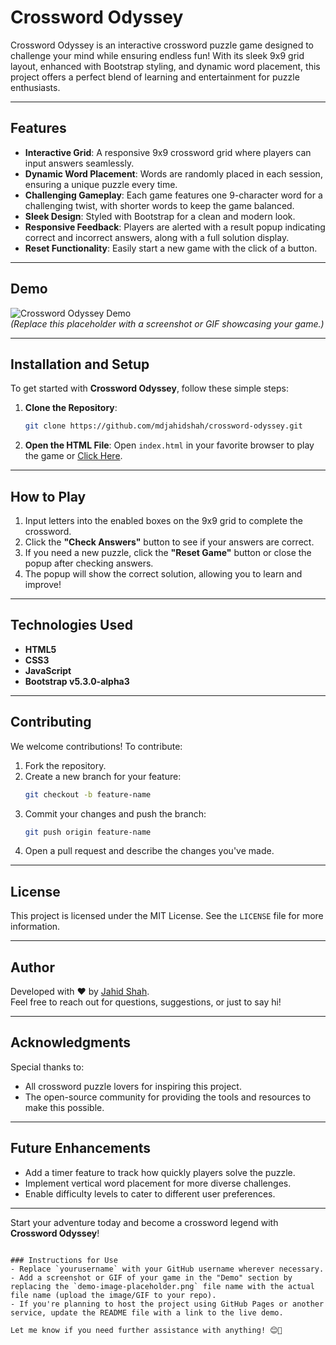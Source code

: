 # Crossword Odyssey

Crossword Odyssey is an interactive crossword puzzle game designed to challenge your mind while ensuring endless fun! With its sleek 9x9 grid layout, enhanced with Bootstrap styling, and dynamic word placement, this project offers a perfect blend of learning and entertainment for puzzle enthusiasts.

---

## Features
- **Interactive Grid**: A responsive 9x9 crossword grid where players can input answers seamlessly.
- **Dynamic Word Placement**: Words are randomly placed in each session, ensuring a unique puzzle every time.
- **Challenging Gameplay**: Each game features one 9-character word for a challenging twist, with shorter words to keep the game balanced.
- **Sleek Design**: Styled with Bootstrap for a clean and modern look.
- **Responsive Feedback**: Players are alerted with a result popup indicating correct and incorrect answers, along with a full solution display.
- **Reset Functionality**: Easily start a new game with the click of a button.

---

## Demo
![Crossword Odyssey Demo](https://emeraldgarden.github.io/Images/gardening-tool-crossword-clue.jpg)  
*(Replace this placeholder with a screenshot or GIF showcasing your game.)*

---

## Installation and Setup
To get started with **Crossword Odyssey**, follow these simple steps:

1. **Clone the Repository**:
   ```bash
   git clone https://github.com/mdjahidshah/crossword-odyssey.git
   ```
2. **Open the HTML File**:
   Open `index.html` in your favorite browser to play the game or [Click Here]().

---

## How to Play
1. Input letters into the enabled boxes on the 9x9 grid to complete the crossword.
2. Click the **"Check Answers"** button to see if your answers are correct.
3. If you need a new puzzle, click the **"Reset Game"** button or close the popup after checking answers.
4. The popup will show the correct solution, allowing you to learn and improve!

---

## Technologies Used
- **HTML5**
- **CSS3**
- **JavaScript**
- **Bootstrap v5.3.0-alpha3**

---

## Contributing
We welcome contributions! To contribute:
1. Fork the repository.
2. Create a new branch for your feature:
   ```bash
   git checkout -b feature-name
   ```
3. Commit your changes and push the branch:
   ```bash
   git push origin feature-name
   ```
4. Open a pull request and describe the changes you've made.

---

## License
This project is licensed under the MIT License. See the `LICENSE` file for more information.

---

## Author
Developed with ❤️ by [Jahid Shah](https://github.com/mdjahidshah/).  
Feel free to reach out for questions, suggestions, or just to say hi!

---

## Acknowledgments
Special thanks to:
- All crossword puzzle lovers for inspiring this project.
- The open-source community for providing the tools and resources to make this possible.

---

## Future Enhancements
- Add a timer feature to track how quickly players solve the puzzle.
- Implement vertical word placement for more diverse challenges.
- Enable difficulty levels to cater to different user preferences.

---

Start your adventure today and become a crossword legend with **Crossword Odyssey**!
```

### Instructions for Use
- Replace `yourusername` with your GitHub username wherever necessary.
- Add a screenshot or GIF of your game in the "Demo" section by replacing the `demo-image-placeholder.png` file name with the actual file name (upload the image/GIF to your repo).
- If you're planning to host the project using GitHub Pages or another service, update the README file with a link to the live demo.

Let me know if you need further assistance with anything! 😊🚀